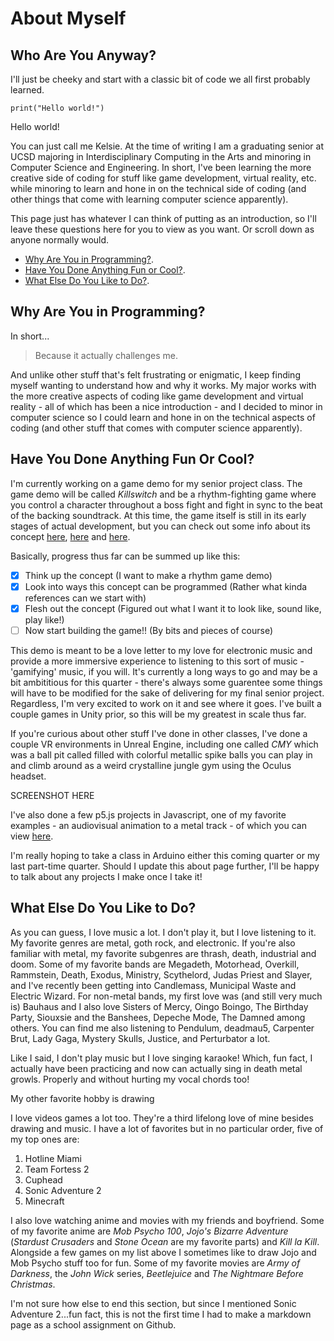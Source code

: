 # About Myself
## Who Are You Anyway?

I'll just be cheeky and start with a classic bit of code we all first probably learned.

`print("Hello world!")`

Hello world!

You can just call me Kelsie. At the time of writing I am a graduating senior at UCSD majoring in Interdisciplinary Computing in the Arts and minoring in Computer Science and Engineering. In short, I've been learning the more creative side of coding for stuff like game development, virtual reality, etc. while minoring to learn and hone in on the technical side of coding (and other things that come with learning computer science apparently).

This page just has whatever I can think of putting as an introduction, so I'll leave these questions here for you to view as you want. Or scroll down as anyone normally would.

* [Why Are You in Programming?](#why-are-you-in-programming).
* [Have You Done Anything Fun or Cool?](#have-you-done-anything-fun-or-cool).
* [What Else Do You Like to Do?](#what-else-do-you-like-to-do).

## Why Are You in Programming?

In short...
> Because it actually challenges me.

And unlike other stuff that's felt frustrating or enigmatic, I keep finding myself wanting to understand how and why it works. My major works with the more creative aspects of coding like game development and virtual reality - all of which has been a nice introduction - and I decided to minor in computer science so I could learn and hone in on the technical aspects of coding (and other stuff that comes with computer science apparently).

## Have You Done Anything Fun Or Cool?

I'm currently working on a game demo for my senior project class. The game demo will be called *Killswitch* and be a rhythm-fighting game where you control a character throughout a boss fight and fight in sync to the beat of the backing soundtrack. At this time, the game itself is still in its early stages of actual development, but you can check out some info about its concept [here](https://docs.google.com/document/d/14k8jhXwxxiHjgZUgF6Y7mPiSnR9g2SDsqMfttyQsd-s/edit?usp=sharing), [here](https://docs.google.com/presentation/d/1cUBGJgeRHwT7EjNuaZUIpleSGSjECWKnAgB0DXDKnxU/edit?usp=sharing) and [here](https://docs.google.com/presentation/d/1sHi5L9jnNL1yr6pu1nzAEI0zlmMl8yK5Y3B_1g-F9BY/edit?usp=sharing).

Basically, progress thus far can be summed up like this:
- [x] Think up the concept (I want to make a rhythm game demo)
- [x] Look into ways this concept can be programmed (Rather what kinda references can we start with)
- [x] Flesh out the concept (Figured out what I want it to look like, sound like, play like!)
- [ ] Now start building the game!! (By bits and pieces of course)

This demo is meant to be a love letter to my love for electronic music and provide a more immersive experience to listening to this sort of music - 'gamifying' music, if you will. It's currently a long ways to go and may be a bit ambititious for this quarter - there's always some guarentee some things will have to be modified for the sake of delivering for my final senior project. Regardless, I'm very excited to work on it and see where it goes. I've built a couple games in Unity prior, so this will be my greatest in scale thus far.

If you're curious about other stuff I've done in other classes, I've done a couple VR environments in Unreal Engine, including one called *CMY* which was a ball pit called filled with colorful metallic spike balls you can play in and climb around as a weird crystalline jungle gym using the Oculus headset.

SCREENSHOT HERE

I've also done a few p5.js projects in Javascript, one of my favorite examples - an audiovisual animation to a metal track - of which you can view [here](https://editor.p5js.org/kalloyd/sketches/o2Ipy5dX0).

I'm really hoping to take a class in Arduino either this coming quarter or my last part-time quarter. Should I update this about page further, I'll be happy to talk about any projects I make once I take it!

## What Else Do You Like to Do?

As you can guess, I love music a lot. I don't play it, but I love listening to it. My favorite genres are metal, goth rock, and electronic. If you're also familiar with metal, my favorite subgenres are thrash, death, industrial and doom. Some of my favorite bands are Megadeth, Motorhead, Overkill, Rammstein, Death, Exodus, Ministry, Scythelord, Judas Priest and Slayer, and I've recently been getting into Candlemass, Municipal Waste and Electric Wizard. For non-metal bands, my first love was (and still very much is) Bauhaus and I also love Sisters of Mercy, Oingo Boingo, The Birthday Party, Siouxsie and the Banshees, Depeche Mode, The Damned among others. You can find me also listening to Pendulum, deadmau5, Carpenter Brut, Lady Gaga, Mystery Skulls, Justice, and Perturbator a lot.

Like I said, I don't play music but I love singing karaoke! Which, fun fact, I actually have been practicing and now can actually sing in death metal growls. Properly and without hurting my vocal chords too!

My other favorite hobby is drawing

I love videos games a lot too. They're a third lifelong love of mine besides drawing and music. I have a lot of favorites but in no particular order, five of my top ones are:

1. Hotline Miami
2. Team Fortess 2
3. Cuphead
4. Sonic Adventure 2
5. Minecraft

I also love watching anime and movies with my friends and boyfriend. Some of my favorite anime are *Mob Psycho 100*, *Jojo's Bizarre Adventure* (*Stardust Crusaders* and *Stone Ocean* are my favorite parts) and *Kill la Kill*. Alongside a few games on my list above I sometimes like to draw Jojo and Mob Psycho stuff too for fun. Some of my favorite movies are *Army of Darkness*, the *John Wick* series, *Beetlejuice* and *The Nightmare Before Christmas*.

I'm not sure how else to end this section, but since I mentioned Sonic Adventure 2...fun fact, this is not the first time I had to make a markdown page as a school assignment on Github.
